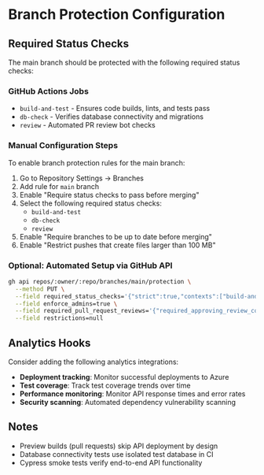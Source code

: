 # Branch Protection Configuration

## Required Status Checks

The main branch should be protected with the following required status checks:

### GitHub Actions Jobs
- `build-and-test` - Ensures code builds, lints, and tests pass
- `db-check` - Verifies database connectivity and migrations
- `review` - Automated PR review bot checks

### Manual Configuration Steps

To enable branch protection rules for the main branch:

1. Go to Repository Settings → Branches
2. Add rule for `main` branch
3. Enable "Require status checks to pass before merging"
4. Select the following required status checks:
   - `build-and-test`
   - `db-check` 
   - `review`
5. Enable "Require branches to be up to date before merging"
6. Enable "Restrict pushes that create files larger than 100 MB"

### Optional: Automated Setup via GitHub API

```bash
gh api repos/:owner/:repo/branches/main/protection \
  --method PUT \
  --field required_status_checks='{"strict":true,"contexts":["build-and-test","db-check","review"]}' \
  --field enforce_admins=true \
  --field required_pull_request_reviews='{"required_approving_review_count":1}' \
  --field restrictions=null
```

## Analytics Hooks

Consider adding the following analytics integrations:

- **Deployment tracking**: Monitor successful deployments to Azure
- **Test coverage**: Track test coverage trends over time  
- **Performance monitoring**: Monitor API response times and error rates
- **Security scanning**: Automated dependency vulnerability scanning

## Notes

- Preview builds (pull requests) skip API deployment by design
- Database connectivity tests use isolated test database in CI
- Cypress smoke tests verify end-to-end API functionality
